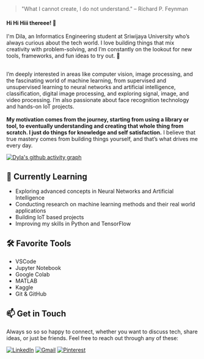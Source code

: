 > "What I cannot create, I do not understand." – Richard P. Feynman  

<h4>Hi Hi Hiii thereee! 👋</h4>  
I'm Dila, an Informatics Engineering student at Sriwijaya University who’s always curious about the tech world. I love building things that mix creativity with problem-solving, and I’m constantly on the lookout for new tools, frameworks, and fun ideas to try out. 🚀
<br><br>

I’m deeply interested in areas like computer vision, image processing, and the fascinating world of machine learning, from supervised and unsupervised learning to neural networks and artificial intelligence, classification, digital image processing, and exploring signal, image, and video processing. I’m also passionate about face recognition technology and hands-on IoT projects.
<br><br>
**My motivation comes from the journey, starting from using a library or tool, to eventually understanding and creating that whole thing from scratch. I just do things for knowledge and self satisfaction.** I believe that true mastery comes from building things yourself, and that’s what drives me every day.

[![Dyla's github activity graph](https://github-readme-activity-graph.vercel.app/graph?username=fadilahrahmadiah&theme=tokyo-night)](https://github.com/ashutosh00710/github-readme-activity-graph)

## 🌱 Currently Learning
- Exploring advanced concepts in Neural Networks and Artificial Intelligence  
- Conducting research on machine learning methods and their real world applications  
- Building IoT based projects  
- Improving my skills in Python and TensorFlow

## 🛠 Favorite Tools
- VSCode  
- Jupyter Notebook
- Google Colab
- MATLAB
- Kaggle
- Git & GitHub  


## 📫 Get in Touch
Always so so so happy to connect, whether you want to discuss tech, share ideas, or just be friends. Feel free to reach out through any of these:
<br>

[![LinkedIn](https://img.shields.io/badge/LinkedIn-0077B5?style=flat&logo=linkedin&logoColor=white)](https://id.linkedin.com/in/fadilah-rahmadiah-a11b2b292)
[![Gmail](https://img.shields.io/badge/Email-D14836?style=flat&logo=gmail&logoColor=white)](mailto:rahmadiahfadilah@gmail.com)
[![Pinterest](https://img.shields.io/badge/Pinterest-BD081C?style=flat&logo=pinterest&logoColor=white)](https://pin.it/JE3XBgxuI)




